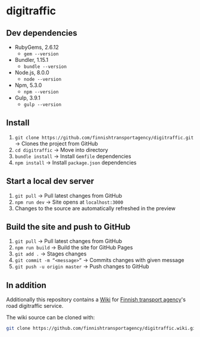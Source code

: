 # digitraffic

## Dev dependencies
* RubyGems, 2.6.12
  * `gem --version`
* Bundler, 1.15.1
	* `bundle --version`
* Node.js, 8.0.0
  * `node --version`
* Npm, 5.3.0
    * `npm --version`
* Gulp, 3.9.1
    * `gulp --version`

## Install
1. `git clone https://github.com/finnishtransportagency/digitraffic.git` -> Clones the project from GitHub
2. `cd digitraffic` -> Move into directory
3. `bundle install` -> Install `Gemfile` dependencies
4. `npm install` -> Install `package.json` dependencies

## Start a local dev server
1. `git pull` -> Pull latest changes from GitHub
2. `npm run dev` -> Site opens at `localhost:3000`
3. Changes to the source are automatically refreshed in the preview

## Build the site and push to GitHub
1. `git pull` -> Pull latest changes from GitHub
2. `npm run build` -> Build the site for GitHub Pages
3. `git add .` -> Stages changes
4. `git commit -m “<message>”` -> Commits changes with given message
5. `git push -u origin master` -> Push changes to GitHub

## In addition

Additionally this repository contains a [Wiki](https://github.com/finnishtransportagency/digitraffic/wiki) for [Finnish transport agency](http://www.fta.fi)'s road digitraffic service. 

The wiki source can be cloned with:
 ````bash
 git clone https://github.com/finnishtransportagency/digitraffic.wiki.git
 ````
